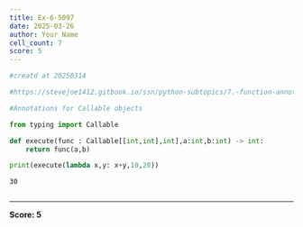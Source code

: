 ```yaml
---
title: Ex-6-5097
date: 2025-03-26
author: Your Name
cell_count: 7
score: 5
---
```


```python
#creatd at 20250314
```


```python
#https://stevejoe1412.gitbook.io/ssn/python-subtopics/7.-function-annotations
```


```python
#Annotations for Callable objects
```


```python
from typing import Callable
```


```python
def execute(func : Callable[[int,int],int],a:int,b:int) -> int:
    return func(a,b)
```


```python
print(execute(lambda x,y: x+y,10,20))
```

    30



```python

```


---
**Score: 5**